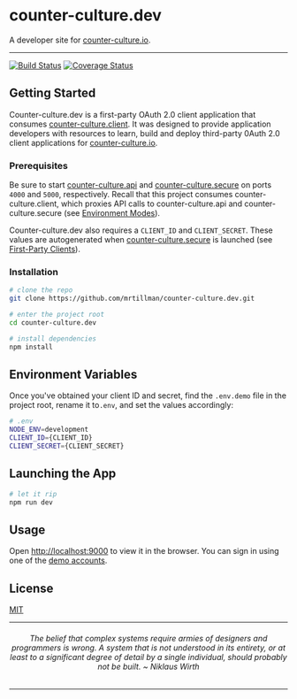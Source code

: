 # counter-culture.dev

A developer site for [counter-culture.io](https://counter-culture.io).

---

[![Build Status](https://travis-ci.com/mrtillman/counter-culture.dev.svg?branch=master)](https://travis-ci.com/mrtillman/counter-culture.dev)
[![Coverage Status](https://coveralls.io/repos/github/mrtillman/counter-culture.dev/badge.svg?branch=master)](https://coveralls.io/github/mrtillman/counter-culture.dev?branch=master)

## Getting Started

Counter-culture.dev is a first-party OAuth 2.0 client application that consumes [counter-culture.client](https://github.com/mrtillman/counter-culture.client). It was designed to provide application developers with resources to learn, build and deploy third-party 0Auth 2.0 client applications for [counter-culture.io](https://counter-culture.io).

### Prerequisites 

Be sure to start [counter-culture.api](https://github.com/mrtillman/counter-culture.api) and [counter-culture.secure](https://github.com/mrtillman/counter-culture.secure) on ports `4000` and `5000`, respectively. Recall that this project consumes counter-culture.client, which proxies API calls to counter-culture.api and counter-culture.secure (see [Environment Modes](https://github.com/mrtillman/counter-culture.client#environment-modes)).

Counter-culture.dev also requires a `CLIENT_ID` and `CLIENT_SECRET`. These values are autogenerated when [counter-culture.secure](https://github.com/mrtillman/counter-culture.secure) is launched (see [First-Party Clients](https://github.com/mrtillman/counter-culture.secure#first-party-clients)).

### Installation

```sh
# clone the repo
git clone https://github.com/mrtillman/counter-culture.dev.git

# enter the project root
cd counter-culture.dev

# install dependencies
npm install
```

## Environment Variables

Once you've obtained your client ID and secret, find the `.env.demo` file in the project root, rename it to`.env`, and set the values accordingly:

```sh
# .env
NODE_ENV=development
CLIENT_ID={CLIENT_ID}
CLIENT_SECRET={CLIENT_SECRET}
```

## Launching the App

```sh
# let it rip
npm run dev
```

## Usage

Open [http://localhost:9000](http://localhost:9000) to view it in the browser. You can sign in using one of the [demo accounts](https://github.com/mrtillman/counter-culture.secure/blob/master/README.md#usage).

## License
[MIT](https://github.com/mrtillman/counter-culture.dev/blob/master/LICENSE.md)

---

<h6 align="center">The belief that complex systems require armies of designers and programmers is wrong. A system that is not understood in its entirety,
 or at least to a significant degree of detail by a single individual, should probably not be built. ~ Niklaus Wirth</h6>

---